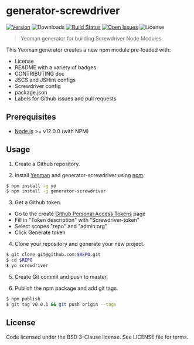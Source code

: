 # generator-screwdriver
[![Version][npm-image]][npm-url] ![Downloads][downloads-image] [![Build Status][status-image]][status-url] [![Open Issues][issues-image]][issues-url] ![License][license-image]

> Yeoman generator for building Screwdriver Node Modules

This Yeoman generator creates a new npm module pre-loaded with:
 - License
 - README with a variety of badges
 - CONTRIBUTING doc
 - JSCS and JSHint configs
 - Screwdriver config
 - package.json
 - Labels for Github issues and pull requests

## Prerequisites

- [Node.js](https://nodejs.org/) >= v12.0.0 (with NPM)

## Usage

1. Create a Github repository.

2. Install [Yeoman](http://yeoman.io) and generator-screwdriver using [npm](https://www.npmjs.com/).

```bash
$ npm install -g yo
$ npm install -g generator-screwdriver
```

3. Get a Github token.
- Go to the create [Github Personal Access Tokens](https://github.com/settings/tokens/new) page
- Fill in "Token description" with "Screwdriver-token"
- Select scopes "repo" and "admin:org"
- Click Generate token

4. Clone your repository and generate your new project.

```bash
$ git clone git@github.com:$REPO.git
$ cd $REPO
$ yo screwdriver
```

5. Create Git commit and push to master.

6. Publish the npm package and add git tags.

```bash
$ npm publish
$ git tag v0.0.1 && git push origin --tags
```


## License

Code licensed under the BSD 3-Clause license. See LICENSE file for terms.

[npm-image]: https://img.shields.io/npm/v/generator-screwdriver.svg
[npm-url]: https://npmjs.org/package/generator-screwdriver
[downloads-image]: https://img.shields.io/npm/dt/generator-screwdriver.svg
[license-image]: https://img.shields.io/npm/l/generator-screwdriver.svg
[issues-image]: https://img.shields.io/github/issues/screwdriver-cd/screwdriver.svg
[issues-url]: https://github.com/screwdriver-cd/screwdriver/issues
[status-image]: https://cd.screwdriver.cd/pipelines/11/badge
[status-url]: https://cd.screwdriver.cd/pipelines/11
